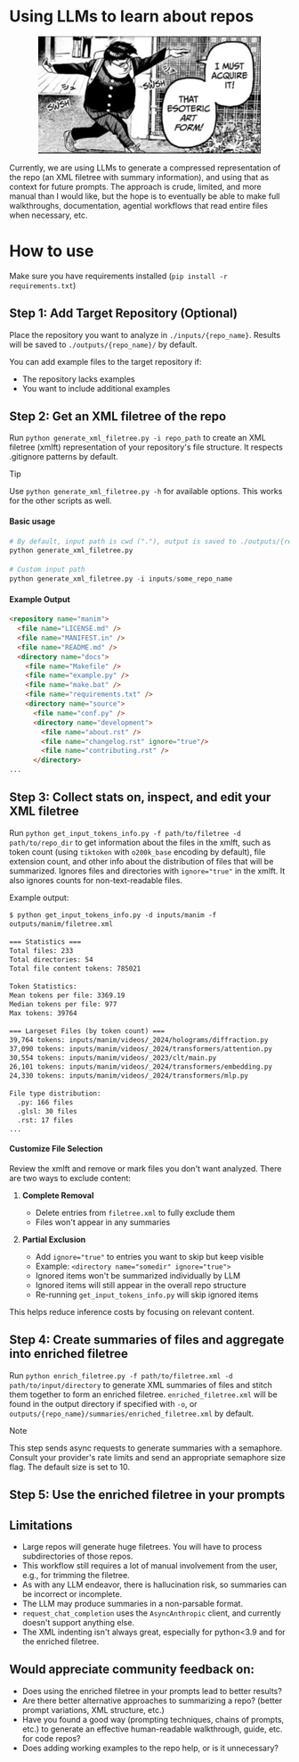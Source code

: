 # Using LLMs to learn about repos

<p align="center">
  <img src="media/dandadan_sakata.png" alt="Alt text" width="400">
</p>

Currently, we are using LLMs to generate a compressed representation of the repo (an XML filetree with summary information), and using that as context for future prompts. The approach is crude, limited, and more manual than I would like, but the hope is to eventually be able to make full walkthroughs, documentation, agential workflows that read entire files when necessary, etc.

# How to use
Make sure you have requirements installed (`pip install -r requirements.txt`)

## Step 1: Add Target Repository (Optional)
Place the repository you want to analyze in `./inputs/{repo_name}`. Results will be saved to `./outputs/{repo_name}/` by default.

You can add example files to the target repository if:
- The repository lacks examples
- You want to include additional examples

## Step 2: Get an XML filetree of the repo
Run `python generate_xml_filetree.py -i repo_path` to create an XML filetree (xmlft) representation of your repository's file structure. It respects .gitignore patterns by default. 

> [!TIP] 
> Use `python generate_xml_filetree.py -h` for available options. This works for the other scripts as well.

#### Basic usage
```python
# By default, input path is cwd ("."), output is saved to ./outputs/{repo_name}/filetree.xml
python generate_xml_filetree.py 

# Custom input path
python generate_xml_filetree.py -i inputs/some_repo_name
```

#### Example Output
```html
<repository name="manim">
  <file name="LICENSE.md" />
  <file name="MANIFEST.in" />
  <file name="README.md" />
  <directory name="docs">
    <file name="Makefile" />
    <file name="example.py" />
    <file name="make.bat" />
    <file name="requirements.txt" />
    <directory name="source">
      <file name="conf.py" />
      <directory name="development">
        <file name="about.rst" />
        <file name="changelog.rst" ignore="true"/>
        <file name="contributing.rst" />
      </directory>
...
```

## Step 3: Collect stats on, inspect, and edit your XML filetree
Run `python get_input_tokens_info.py -f path/to/filetree -d path/to/repo_dir` to get information about the files in the xmlft, such as token count (using `tiktoken` with `o200k_base` encoding by default), file extension count, and other info about the distribution of files that will be summarized. Ignores files and directories with `ignore="true"` in the xmlft. It also ignores counts for non-text-readable files.

Example output:
```
$ python get_input_tokens_info.py -d inputs/manim -f outputs/manim/filetree.xml

=== Statistics ===
Total files: 233
Total directories: 54
Total file content tokens: 785021

Token Statistics:
Mean tokens per file: 3369.19
Median tokens per file: 977
Max tokens: 39764

=== Largeset Files (by token count) ===
39,764 tokens: inputs/manim/videos/_2024/holograms/diffraction.py
37,090 tokens: inputs/manim/videos/_2024/transformers/attention.py
30,554 tokens: inputs/manim/videos/_2023/clt/main.py
26,101 tokens: inputs/manim/videos/_2024/transformers/embedding.py
24,330 tokens: inputs/manim/videos/_2024/transformers/mlp.py

File type distribution:
  .py: 166 files
  .glsl: 30 files
  .rst: 17 files
...
```

#### Customize File Selection
Review the xmlft and remove or mark files you don't want analyzed. There are two ways to exclude content:

1. **Complete Removal**
   - Delete entries from `filetree.xml` to fully exclude them
   - Files won't appear in any summaries

2. **Partial Exclusion**
   - Add `ignore="true"` to entries you want to skip but keep visible
   - Example: `<directory name="somedir" ignore="true">`
   - Ignored items won't be summarized individually by LLM
   - Ignored items will still appear in the overall repo structure
   - Re-running `get_input_tokens_info.py` will skip ignored items

This helps reduce inference costs by focusing on relevant content.

## Step 4: Create summaries of files and aggregate into enriched filetree
Run `python enrich_filetree.py -f path/to/filetree.xml -d path/to/input/directory` to generate XML summaries of files and stitch them together to form an enriched filetree. `enriched_filetree.xml` will be found in the output directory if specified with `-o`, or `outputs/{repo_name}/summaries/enriched_filetree.xml` by default.

> [!NOTE] 
> This step sends async requests to generate summaries with a semaphore. Consult your provider's rate limits and send an appropriate semaphore size flag. The default size is set to 10.

## Step 5: Use the enriched filetree in your prompts 

## Limitations
- Large repos will generate huge filetrees. You will have to process subdirectories of those repos.
- This workflow still requires a lot of manual involvement from the user, e.g., for trimming the filetree.
- As with any LLM endeavor, there is hallucination risk, so summaries can be incorrect or incomplete.
- The LLM may produce summaries in a non-parsable format.
- `request_chat_completion` uses the `AsyncAnthropic` client, and currently doesn't support anything else.
- The XML indenting isn't always great, especially for python<3.9 and for the enriched filetree.

## Would appreciate community feedback on:
- Does using the enriched filetree in your prompts lead to better results?
- Are there better alternative approaches to summarizing a repo? (better prompt variations, XML structure, etc.)
- Have you found a good way (prompting techniques, chains of prompts, etc.) to generate an effective human-readable walkthrough, guide, etc. for code repos?
- Does adding working examples to the repo help, or is it unnecessary?